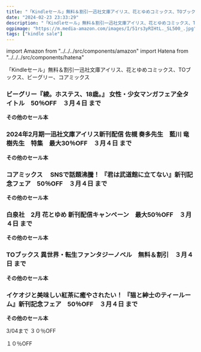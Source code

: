 ```yaml
---
title: "「Kindleセール」無料＆割引一迅社文庫アイリス、花とゆめコミックス、TOブックス、ビーグリー、コアミックス"
date: "2024-02-23 23:33:29"
description: "「Kindleセール」無料＆割引一迅社文庫アイリス、花とゆめコミックス、TOブックス、ビーグリー、コアミックス"
ogpimage: "https://m.media-amazon.com/images/I/51rs3yRIHtL._SL500_.jpg"
tags: ["kindle sale"]
---
```

import Amazon from "../../../src/components/amazon"
import Hatena from "../../../src/components/hatena"

「Kindleセール」無料＆割引一迅社文庫アイリス、花とゆめコミックス、TOブックス、ビーグリー、コアミックス




### ビーグリー『綾。ホステス、18歳。』 女性・少女マンガフェア全タイトル　50％OFF　３月４日 まで


<Amazon asin="B09Q5WM33H" />



<Amazon asin="B018XF6V2E" />



<Amazon asin="B0753CMDC9" />


**その他のセール本**

<Hatena src="https://kyukyunyorituryo.github.io/kindle_sale/20240304s38933/" title=""/>

### 2024年2月期一迅社文庫アイリス新刊配信 佐槻 奏多先生　藍川 竜樹先生　特集　最大30％OFF　３月４日 まで


<Amazon asin="B0BJ6CSG6C" />



<Amazon asin="B09NLXNSTB" />



<Amazon asin="B088NKPMX9" />


**その他のセール本**

<Hatena src="https://kyukyunyorituryo.github.io/kindle_sale/20240304s39041/" title=""/>

### コアミックス　 SNSで話題沸騰！ 『君は武道館に立てない』新刊記念フェア　50％OFF　３月４日 まで


<Amazon asin="B0B14YNN54" />



<Amazon asin="B09YTXRHTV" />


**その他のセール本**

<Hatena src="https://kyukyunyorituryo.github.io/kindle_sale/20240304s38895/" title=""/>

### 白泉社　2月 花とゆめ 新刊配信キャンペーン　最大50％OFF　３月４日 まで


<Amazon asin="B00V2S8HKE" />



<Amazon asin="B00DMU8NS6" />


**その他のセール本**

<Hatena src="https://kyukyunyorituryo.github.io/kindle_sale/20240304s38921/" title=""/>

### TOブックス 異世界・転生ファンタジーノベル　無料＆割引　３月４日 まで


<Amazon asin="B0CKL3K2N8" />



<Amazon asin="B0CJ2JWVGB" />



<Amazon asin="B0CFKNQ7GH" />


**その他のセール本**

<Hatena src="https://kyukyunyorituryo.github.io/kindle_sale/20240304s38920/" title=""/>

### イケオジと美味しい紅茶に癒やされたい！ 『猫と紳士のティールーム』新刊記念フェア　50％OFF　３月４日 まで


<Amazon asin="B09DCN51FQ" />



<Amazon asin="B07J66DHC1" />



<Amazon asin="B08138CNTQ" />


**その他のセール本**

<Hatena src="https://kyukyunyorituryo.github.io/kindle_sale/20240304s38898/" title=""/>

3/04まで
３０％OFF
<Amazon asin="B0CVQ2QPLK" />


１０％OFF

<Amazon asin="4758018138" />

